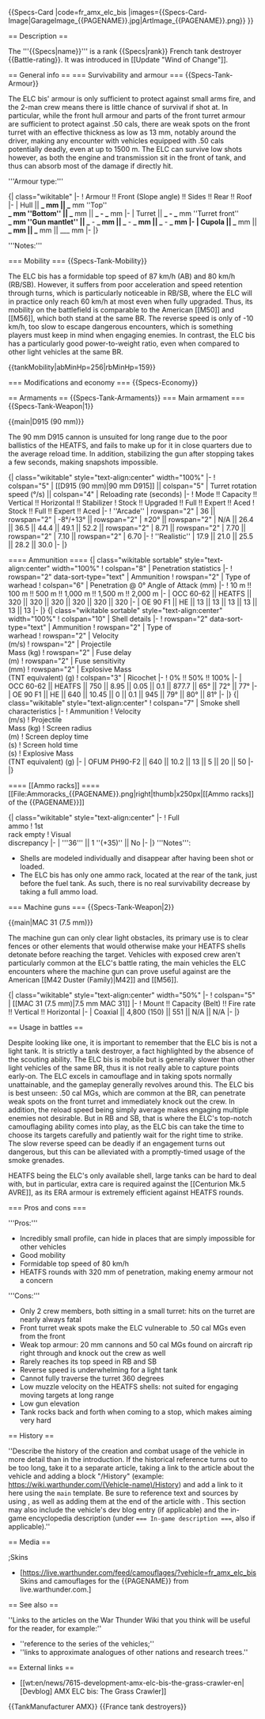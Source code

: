 {{Specs-Card
|code=fr_amx_elc_bis
|images={{Specs-Card-Image|GarageImage_{{PAGENAME}}.jpg|ArtImage\_{{PAGENAME}}.png}}
}}

== Description ==

<!-- ''In the description, the first part should be about the history of the creation and combat usage of the vehicle, as well as its key features. In the second part, tell the reader about the ground vehicle in the game. Insert a screenshot of the vehicle, so that if the novice player does not remember the vehicle by name, he will immediately understand what kind of vehicle the article is talking about.'' -->

The '''{{Specs|name}}''' is a rank {{Specs|rank}} French tank destroyer {{Battle-rating}}. It was introduced in [[Update "Wind of Change"]].

== General info ==
=== Survivability and armour ===
{{Specs-Tank-Armour}}

<!-- ''Describe armour protection. Note the most well protected and key weak areas. Appreciate the layout of modules as well as the number and location of crew members. Is the level of armour protection sufficient, is the placement of modules helpful for survival in combat? If necessary use a visual template to indicate the most secure and weak zones of the armour.'' -->

The ELC bis' armour is only sufficient to protect against small arms fire, and the 2-man crew means there is little chance of survival if shot at. In particular, while the front hull armour and parts of the front turret armour are sufficient to protect against .50 cals, there are weak spots on the front turret with an effective thickness as low as 13 mm, notably around the driver, making any encounter with vehicles equipped with .50 cals potentially deadly, even at up to 1500 m. The ELC can survive low shots however, as both the engine and transmission sit in the front of tank, and thus can absorb most of the damage if directly hit.

'''Armour type:''' <!-- The types of armour present on the vehicle and their general locations -->

<!-- Example: * Rolled homogeneous armour (Front, Side, Rear, Hull roof)
* Cast homogeneous armour (Turret, Transmission area) -->

{| class="wikitable"
|-
! Armour !! Front (Slope angle) !! Sides !! Rear !! Roof
|-
| Hull || **_ mm || _** mm ''Top'' <br> **_ mm ''Bottom'' || _** mm || **_ - _** mm
|-
| Turret || **_ - _** mm ''Turret front'' <br> **_ mm ''Gun mantlet'' || _** - **_ mm || _** - **_ mm || _** - **_ mm
|-
| Cupola || _** mm || **_ mm || _** mm || \_\_\_ mm
|-
|}

'''Notes:''' <!-- Any additional notes which the user needs to be aware of -->

<!-- Example: * Suspension wheels are 20 mm thick, tracks are 30 mm thick, and torsion bars are 60 mm thick. -->

=== Mobility ===
{{Specs-Tank-Mobility}}

<!-- ''Write about the mobility of the ground vehicle. Estimate the specific power and manoeuvrability, as well as the maximum speed forwards and backwards.'' -->

The ELC bis has a formidable top speed of 87 km/h (AB) and 80 km/h (RB/SB). However, it suffers from poor acceleration and speed retention through turns, which is particularly noticeable in RB/SB, where the ELC will in practice only reach 60 km/h at most even when fully upgraded. Thus, its mobility on the battlefield is comparable to the American [[M50]] and [[M56]], which both stand at the same BR. The reverse speed is only of -10 km/h, too slow to escape dangerous encounters, which is something players must keep in mind when engaging enemies. In contrast, the ELC bis has a particularly good power-to-weight ratio, even when compared to other light vehicles at the same BR.

{{tankMobility|abMinHp=256|rbMinHp=159}}

=== Modifications and economy ===
{{Specs-Economy}}

== Armaments ==
{{Specs-Tank-Armaments}}
=== Main armament ===
{{Specs-Tank-Weapon|1}}

<!-- ''Give the reader information about the characteristics of the main gun. Assess its effectiveness in a battle based on the reloading speed, ballistics and the power of shells. Do not forget about the flexibility of the fire, that is how quickly the cannon can be aimed at the target, open fire on it and aim at another enemy. Add a link to the main article on the gun: <code><nowiki>{{main|Name of the weapon}}</nowiki></code>. Describe in general terms the ammunition available for the main gun. Give advice on how to use them and how to fill the ammunition storage.'' -->

{{main|D915 (90 mm)}}

The 90 mm D915 cannon is unsuited for long range due to the poor ballistics of the HEATFS, and fails to make up for it in close quarters due to the average reload time. In addition, stabilizing the gun after stopping takes a few seconds, making snapshots impossible.

{| class="wikitable" style="text-align:center" width="100%"
|-
! colspan="5" | [[D915 (90 mm)|90 mm D915]] || colspan="5" | Turret rotation speed (°/s) || colspan="4" | Reloading rate (seconds)
|-
! Mode !! Capacity !! Vertical !! Horizontal !! Stabilizer
! Stock !! Upgraded !! Full !! Expert !! Aced
! Stock !! Full !! Expert !! Aced
|-
! ''Arcade''
| rowspan="2" | 36 || rowspan="2" | -8°/+13° || rowspan="2" | ±20° || rowspan="2" | N/A || 26.4 || 36.5 || 44.4 || 49.1 || 52.2 || rowspan="2" | 8.71 || rowspan="2" | 7.70 || rowspan="2" | 7.10 || rowspan="2" | 6.70
|-
! ''Realistic''
| 17.9 || 21.0 || 25.5 || 28.2 || 30.0
|-
|}

==== Ammunition ====
{| class="wikitable sortable" style="text-align:center" width="100%"
! colspan="8" | Penetration statistics
|-
! rowspan="2" data-sort-type="text" | Ammunition
! rowspan="2" | Type of<br>warhead
! colspan="6" | Penetration @ 0° Angle of Attack (mm)
|-
! 10 m !! 100 m !! 500 m !! 1,000 m !! 1,500 m !! 2,000 m
|-
| OCC 60-62 || HEATFS || 320 || 320 || 320 || 320 || 320 || 320
|-
| OE 90 F1 || HE || 13 || 13 || 13 || 13 || 13 || 13
|-
|}
{| class="wikitable sortable" style="text-align:center" width="100%"
! colspan="10" | Shell details
|-
! rowspan="2" data-sort-type="text" | Ammunition
! rowspan="2" | Type of<br>warhead
! rowspan="2" | Velocity<br>(m/s)
! rowspan="2" | Projectile<br>Mass (kg)
! rowspan="2" | Fuse delay<br>(m)
! rowspan="2" | Fuse sensitivity<br>(mm)
! rowspan="2" | Explosive Mass<br>(TNT equivalent) (g)
! colspan="3" | Ricochet
|-
! 0% !! 50% !! 100%
|-
| OCC 60-62 || HEATFS || 750 || 8.95 || 0.05 || 0.1 || 877.7 || 65° || 72° || 77°
|-
| OE 90 F1 || HE || 640 || 10.45 || 0 || 0.1 || 945 || 79° || 80° || 81°
|-
|}
{| class="wikitable" style="text-align:center"
! colspan="7" | Smoke shell characteristics
|-
! Ammunition
! Velocity<br>(m/s)
! Projectile<br>Mass (kg)
! Screen radius<br>(m)
! Screen deploy time<br>(s)
! Screen hold time<br>(s)
! Explosive Mass<br>(TNT equivalent) (g)
|-
| OFUM PH90-F2 || 640 || 10.2 || 13 || 5 || 20 || 50
|-
|}

==== [[Ammo racks]] ====
[[File:Ammoracks_{{PAGENAME}}.png|right|thumb|x250px|[[Ammo racks]] of the {{PAGENAME}}]]

<!-- '''Last updated: 2.15.0.29''' -->

{| class="wikitable" style="text-align:center"
|-
! Full<br>ammo
! 1st<br>rack empty
! Visual<br>discrepancy
|-
| '''36''' || 1&nbsp;''(+35)'' || No
|-
|}
'''Notes''':

- Shells are modeled individually and disappear after having been shot or loaded.
- The ELC bis has only one ammo rack, located at the rear of the tank, just before the fuel tank. As such, there is no real survivability decrease by taking a full ammo load.

=== Machine guns ===
{{Specs-Tank-Weapon|2}}

<!-- ''Offensive and anti-aircraft machine guns not only allow you to fight some aircraft but also are effective against lightly armoured vehicles. Evaluate machine guns and give recommendations on its use.'' -->

{{main|MAC 31 (7.5 mm)}}

The machine gun can only clear light obstacles, its primary use is to clear fences or other elements that would otherwise make your HEATFS shells detonate before reaching the target. Vehicles with exposed crew aren't particularly common at the ELC's battle rating, the main vehicles the ELC encounters where the machine gun can prove useful against are the American [[M42 Duster (Family)|M42]] and [[M56]].

{| class="wikitable" style="text-align:center" width="50%"
|-
! colspan="5" | [[MAC 31 (7.5 mm)|7.5 mm MAC 31]]
|-
! Mount !! Capacity (Belt) !! Fire rate !! Vertical !! Horizontal
|-
| Coaxial || 4,800 (150) || 551 || N/A || N/A
|-
|}

== Usage in battles ==

<!-- ''Describe the tactics of playing in the vehicle, the features of using vehicles in the team and advice on tactics. Refrain from creating a "guide" - do not impose a single point of view but instead give the reader food for thought. Describe the most dangerous enemies and give recommendations on fighting them. If necessary, note the specifics of the game in different modes (AB, RB, SB).'' -->

Despite looking like one, it is important to remember that the ELC bis is not a light tank. It is strictly a tank destroyer, a fact highlighted by the absence of the scouting ability. The ELC bis is mobile but is generally slower than other light vehicles of the same BR, thus it is not really able to capture points early-on. The ELC excels in camouflage and in taking spots normally unattainable, and the gameplay generally revolves around this. The ELC bis is best unseen: .50 cal MGs, which are common at the BR, can penetrate weak spots on the front turret and immediately knock out the crew. In addition, the reload speed being simply average makes engaging multiple enemies not desirable. But in RB and SB, that is where the ELC's top-notch camouflaging ability comes into play, as the ELC bis can take the time to choose its targets carefully and patiently wait for the right time to strike. The slow reverse speed can be deadly if an engagement turns out dangerous, but this can be alleviated with a promptly-timed usage of the smoke grenades.

HEATFS being the ELC's only available shell, large tanks can be hard to deal with, but in particular, extra care is required against the [[Centurion Mk.5 AVRE]], as its ERA armour is extremely efficient against HEATFS rounds.

=== Pros and cons ===

<!-- ''Summarise and briefly evaluate the vehicle in terms of its characteristics and combat effectiveness. Mark its pros and cons in a bulleted list. Try not to use more than 6 points for each of the characteristics. Avoid using categorical definitions such as "bad", "good" and the like - use substitutions with softer forms such as "inadequate" and "effective".'' -->

'''Pros:'''

- Incredibly small profile, can hide in places that are simply impossible for other vehicles
- Good mobility
- Formidable top speed of 80 km/h
- HEATFS rounds with 320 mm of penetration, making enemy armour not a concern

'''Cons:'''

- Only 2 crew members, both sitting in a small turret: hits on the turret are nearly always fatal
- Front turret weak spots make the ELC vulnerable to .50 cal MGs even from the front
- Weak top armour: 20 mm cannons and 50 cal MGs found on aircraft rip right through and knock out the crew as well
- Rarely reaches its top speed in RB and SB
- Reverse speed is underwhelming for a light tank
- Cannot fully traverse the turret 360 degrees
- Low muzzle velocity on the HEATFS shells: not suited for engaging moving targets at long range
- Low gun elevation
- Tank rocks back and forth when coming to a stop, which makes aiming very hard

== History ==

<!-- ''Describe the history of the creation and combat usage of the vehicle in more detail than in the introduction. If the historical reference turns out to be too long, take it to a separate article, taking a link to the article about the vehicle and adding a block "/History" (example: <nowiki>https://wiki.warthunder.com/(Vehicle-name)/History</nowiki>) and add a link to it here using the <code>main</code> template. Be sure to reference text and sources by using <code><nowiki><ref></ref></nowiki></code>, as well as adding them at the end of the article with <code><nowiki><references /></nowiki></code>. This section may also include the vehicle's dev blog entry (if applicable) and the in-game encyclopedia description (under <code><nowiki>=== In-game description ===</nowiki></code>, also if applicable).'' -->

''Describe the history of the creation and combat usage of the vehicle in more detail than in the introduction. If the historical reference turns out to be too long, take it to a separate article, taking a link to the article about the vehicle and adding a block "/History" (example: <nowiki>https://wiki.warthunder.com/(Vehicle-name)/History</nowiki>) and add a link to it here using the <code>main</code> template. Be sure to reference text and sources by using <code><nowiki><ref></ref></nowiki></code>, as well as adding them at the end of the article with <code><nowiki><references /></nowiki></code>. This section may also include the vehicle's dev blog entry (if applicable) and the in-game encyclopedia description (under <code><nowiki>=== In-game description ===</nowiki></code>, also if applicable).''

== Media ==

<!-- ''Excellent additions to the article would be video guides, screenshots from the game, and photos.'' -->

;Skins

- [https://live.warthunder.com/feed/camouflages/?vehicle=fr_amx_elc_bis Skins and camouflages for the {{PAGENAME}} from live.warthunder.com.]

== See also ==

<!-- ''Links to the articles on the War Thunder Wiki that you think will be useful for the reader, for example:''
* ''reference to the series of the vehicles;''
* ''links to approximate analogues of other nations and research trees.'' -->

''Links to the articles on the War Thunder Wiki that you think will be useful for the reader, for example:''

- ''reference to the series of the vehicles;''
- ''links to approximate analogues of other nations and research trees.''

== External links ==

<!-- ''Paste links to sources and external resources, such as:''
* ''topic on the official game forum;''
* ''other literature.'' -->

- [[wt:en/news/7615-development-amx-elc-bis-the-grass-crawler-en|[Devblog] AMX ELC bis: The Grass Crawler]]

{{TankManufacturer AMX}}
{{France tank destroyers}}
